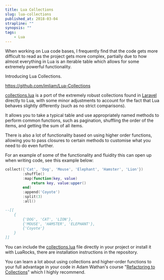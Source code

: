 ```yaml
---
title: Lua Collections
slug: lua-collections
published_at: 2018-03-04
strapline: ""
synopsis: ""
tags:
    - Lua
---
```


When working on Lua code bases, I frequently find that the code gets more difficult to read as the project gets more complex, partially due to how almost everything in Lua is an iterable table which allows for some extremely powerful functionality.

Introducing Lua Collections.

<https://github.com/imliam/Lua-Collections>

[collections.lua](https://github.com/ImLiam/Lua-Collections/blob/master/collections.lua) is a port of the extremely robust collections found in [Laravel](https://laravel.com/docs/master/collections) directly to Lua, with some minor adjustments to account for the fact that Lua behaves slightly differently (such as no strict comparisons).

It allows you to take a typical table and use appropriately named methods to perform common functions, such as pagination, shuffling the order of the items, and getting the sum of all items.

There is also a lot of functionality based on using higher order functions, allowing you to pass closures to certain methods to customise what you need to do even further.

For an example of some of the functionality and fluidity this can open up when writing code, see this example below:

```lua
collect({'Cat', 'Dog', 'Mouse', 'Elephant', 'Hamster', 'Lion'})
        :shuffle()
        :map(function(key, value)
            return key, value:upper()
        end)
        :append('Coyote')
        :split(3)
        :all()

--[[
    {
        {'DOG', 'CAT', 'LION'},
        {'MOUSE', 'HAMSTER', 'ELEPHANT'},
        {'Coyote'}
    }
]]
```

You can include the [collections.lua](https://github.com/ImLiam/Lua-Collections/blob/master/collections.lua) file directly in your project or install it with LuaRocks, there are installation instructions in the repository.

You can learn a lot about using collections and higher-order functions to your full advantage in your code in Adam Wathan's course "[Refactoring to Collections](https://adamwathan.me/refactoring-to-collections/)" which I highly recommend.
